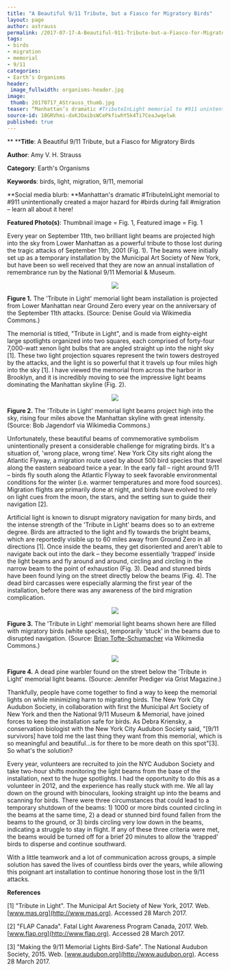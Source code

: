 ```yaml
---
title: "A Beautiful 9/11 Tribute, but a Fiasco for Migratory Birds"
layout: page
author: astrauss
permalink: /2017-07-17-A-Beautiful-911-Tribute-but-a-Fiasco-for-Migratory-Birds-astrauss/
tags:
- birds
- migration
- memorial
- 9/11
categories:
- Earth’s Organisms
header:
 image_fullwidth: organisms-header.jpg
image:
 thumb: 20170717_AStrauss_thumb.jpg
teaser: “Manhattan’s dramatic #TributeInLight memorial to #911 unintentionally created a major hazard for #birds during fall #migration – learn all about it here!”
source-id: 18GRVhmi-dxKJOaibsWCePkfiwhY5k4Ti7CeaJwqelwk
published: true
---
```

** ****Title**: A Beautiful 9/11 Tribute, but a Fiasco for Migratory Birds

**Author**: Amy V. H. Strauss

**Category**: Earth's Organisms

**Keywords**: birds, light, migration, 9/11, memorial 

**Social media blurb: **Manhattan's dramatic #TributeInLight memorial to #911 unintentionally created a major hazard for #birds during fall #migration – learn all about it here!

**Featured Photo(s)**: Thumbnail image = Fig. 1, Featured image = Fig. 1

Every year on September 11th, two brilliant light beams are projected high into the sky from Lower Manhattan as a powerful tribute to those lost during the tragic attacks of September 11th, 2001 (Fig. 1). The beams were initially set up as a temporary installation by the Municipal Art Society of New York, but have been so well received that they are now an annual installation of remembrance run by the National 9/11 Memorial & Museum. 

<div style="text-align:center"><img src ="https://upload.wikimedia.org/wikipedia/commons/7/7e/Tribute_in_Light_%28air_force_2%29_tilt_corrected.jpg"/></div>

**Figure 1.** The 'Tribute in Light' memorial light beam installation is projected from Lower Manhattan near Ground Zero every year on the anniversary of the September 11th attacks. (Source: Denise Gould via Wikimedia Commons.)

The memorial is titled, "Tribute in Light", and is made from eighty-eight large spotlights organized into two squares, each comprised of forty-four 7,000-watt xenon light bulbs that are angled straight up into the night sky [1]. These two light projection squares represent the twin towers destroyed by the attacks, and the light is so powerful that it travels up four miles high into the sky [1]. I have viewed the memorial from across the harbor in Brooklyn, and it is incredibly moving to see the impressive light beams dominating the Manhattan skyline (Fig. 2).

<div style="text-align:center"><img src ="https://upload.wikimedia.org/wikipedia/commons/9/99/Tribute_in_Light_-_11_September_2010_-_1.jpg"/></div>

**Figure 2.** The 'Tribute in Light' memorial light beams project high into the sky, rising four miles above the Manhattan skyline with great intensity. (Source: Bob Jagendorf via Wikimedia Commons.)

Unfortunately, these beautiful beams of commemorative symbolism unintentionally present a considerable challenge for migrating birds. It's a situation of, 'wrong place, wrong time’. New York City sits right along the Atlantic Flyway, a migration route used by about 500 bird species that travel along the eastern seaboard twice a year. In the early fall – right around 9/11 – birds fly south along the Atlantic Flyway to seek favorable environmental conditions for the winter (i.e. warmer temperatures and more food sources). Migration flights are primarily done at night, and birds have evolved to rely on light cues from the moon, the stars, and the setting sun to guide their navigation [2]. 

Artificial light is known to disrupt migratory navigation for many birds, and the intense strength of the 'Tribute in Light' beams does so to an extreme degree. Birds are attracted to the light and fly towards the bright beams, which are reportedly visible up to 60 miles away from Ground Zero in all directions [1]. Once inside the beams, they get disoriented and aren’t able to navigate back out into the dark – they become essentially ‘trapped’ inside the light beams and fly around and around, circling and circling in the narrow beam to the point of exhaustion (Fig. 3). Dead and stunned birds have been found lying on the street directly below the beams (Fig. 4). The dead bird carcasses were especially alarming the first year of the installation, before there was any awareness of the bird migration complication.

<div style="text-align:center"><img src ="https://upload.wikimedia.org/wikipedia/commons/0/08/CanonLumièreNY5294681087_1b4c59ec28_b.jpg"/></div>

**Figure 3.** The 'Tribute in Light' memorial light beams shown here are filled with migratory birds (white specks), temporarily ‘stuck’ in the beams due to disrupted navigation. (Source: [Brian Tofte-Schumacher](https://www.flickr.com/photos/briantschu/) via Wikimedia Commons.)

<div style="text-align:center"><img src ="https://grist.files.wordpress.com/2010/09/deadwarblerjp.jpg"/></div>

**Figure 4.** A dead pine warbler found on the street below the 'Tribute in Light' memorial light beams. (Source: Jennifer Prediger via Grist Magazine.)

Thankfully, people have come together to find a way to keep the memorial lights on while minimizing harm to migrating birds. The New York City Audubon Society, in collaboration with first the Municipal Art Society of New York and then the National 9/11 Museum & Memorial, have joined forces to keep the installation safe for birds. As Debra Kriensky, a conservation biologist with the New York City Audubon Society said, "[9/11 survivors] have told me the last thing they want from this memorial, which is so meaningful and beautiful…is for there to be more death on this spot"[3]. So what's the solution?

Every year, volunteers are recruited to join the NYC Audubon Society and take two-hour shifts monitoring the light beams from the base of the installation, next to the huge spotlights. I had the opportunity to do this as a volunteer in 2012, and the experience has really stuck with me. We all lay down on the ground with binoculars, looking straight up into the beams and scanning for birds. There were three circumstances that could lead to a temporary shutdown of the beams: 1) 1000 or more birds counted circling in the beams at the same time, 2) a dead or stunned bird found fallen from the beams to the ground, or 3) birds circling very low down in the beams, indicating a struggle to stay in flight. If any of these three criteria were met, the beams would be turned off for a brief 20 minutes to allow the 'trapped' birds to disperse and continue southward. 

With a little teamwork and a lot of communication across groups, a simple solution has saved the lives of countless birds over the years, while allowing this poignant art installation to continue honoring those lost in the 9/11 attacks.

**References**

[1] "Tribute in Light". The Municipal Art Society of New York, 2017. Web. [www.mas.org](http://www.mas.org). Accessed 28 March 2017.

[2] "FLAP Canada". Fatal Light Awareness Program Canada, 2017. Web. [www.flap.org](http://www.flap.org). Accessed 28 March 2017. 

[3] "Making the 9/11 Memorial Lights Bird-Safe". The National Audubon Society, 2015. Web. [www.audubon.org](http://www.audubon.org). Access 28 March 2017.

